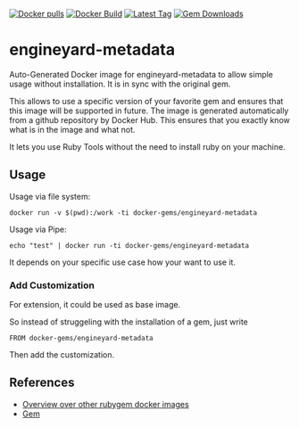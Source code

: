 [![Docker pulls](https://img.shields.io/docker/pulls/rubygem/engineyard-metadata.svg)](https://hub.docker.com/r/rubygem/engineyard-metadata/)
[![Docker Build](https://img.shields.io/docker/automated/rubygem/engineyard-metadata.svg)](https://hub.docker.com/r/rubygem/engineyard-metadata/)
[![Latest Tag](https://img.shields.io/github/tag/docker-rubygem/engineyard-metadata.svg)](https://hub.docker.com/r/rubygem/engineyard-metadata/)
[![Gem Downloads](https://img.shields.io/gem/dt/engineyard-metadata.svg)](https://rubygems.org/gems/engineyard-metadata/)
# engineyard-metadata

Auto-Generated Docker image for engineyard-metadata to allow simple usage without installation.
It is in sync with the original gem.

This allows to use a specific version of your favorite gem and ensures that this image will be supported in future.
The image is generated automatically from a github repository by Docker Hub.
This ensures that you exactly know what is in the image and what not.

It lets you use Ruby Tools without the need to install ruby on your machine.

## Usage

Usage via file system:

`docker run -v $(pwd):/work -ti docker-gems/engineyard-metadata`

Usage via Pipe:

`echo "test" | docker run -ti docker-gems/engineyard-metadata`

It depends on your specific use case how your want to use it.

### Add Customization

For extension, it could be used as base image.

So instead of struggeling with the installation of a gem, just write

`FROM docker-gems/engineyard-metadata`

Then add the customization.

## References

 - [Overview over other rubygem docker images](https://github.com/thinkbot/docker-rubygem)
 - [Gem](https://rubygems.org/gems/engineyard-metadata/)
